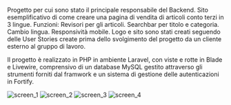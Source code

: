 Progetto per cui sono stato il principale responsabile del Backend. Sito esemplificativo di come creare una pagina di vendita di articoli conto terzi in 3 lingue.
Funzioni: Revisori per gli articoli. Searchbar per titolo e categoria. Cambio lingua. Responsività mobile. 
Logo e sito sono stati creati seguendo delle User Stories create prima dello svolgimento del progetto da un cliente esterno al gruppo di lavoro.

Il progetto è realizzato in PHP in ambiente Laravel, con viste e rotte in Blade e Livewire, comprensivo di un database MySQL gestito attraverso gli strumenti forniti dal framwork e un sistema di gestione delle autenticazioni in Fortify.

![screen_1](https://github.com/Angelo-Alvisi-Portfolio/Item_Store/blob/main/screens/Footer.png) ![screen_2](https://github.com/Angelo-Alvisi-Portfolio/Item_Store/blob/main/screens/Logo.png) ![screen_3](https://github.com/Angelo-Alvisi-Portfolio/Item_Store/blob/main/screens/Pagina_Revisore.png) ![screen_4](https://github.com/Angelo-Alvisi-Portfolio/Item_Store/blob/main/screens/Ultimi_4_articoli.png)

